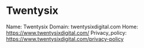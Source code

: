 
# Twentysix

Name: Twentysix
Domain: twentysixdigital.com
Home: https://www.twentysixdigital.com/
Privacy_policy: https://www.twentysixdigital.com/privacy-policy
